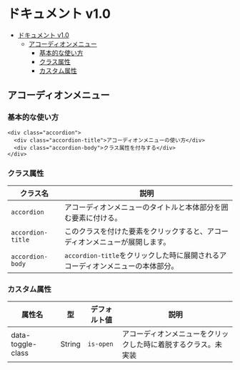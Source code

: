 # ドキュメント v1.0

- [ドキュメント v1.0](#ドキュメント-v10)
  - [アコーディオンメニュー](#アコーディオンメニュー)
    - [基本的な使い方](#基本的な使い方)
    - [クラス属性](#クラス属性)
    - [カスタム属性](#カスタム属性)

## アコーディオンメニュー

### 基本的な使い方

```
<div class="accordion">
  <div class="accordion-title">アコーディオンメニューの使い方</div>
  <div class="accordion-body">クラス属性を付与する</div>
</div>
```

### クラス属性

| クラス名          | 説明                                                                            |
| ----------------- | ------------------------------------------------------------------------------- |
| `accordion`       | アコーディオンメニューのタイトルと本体部分を囲む要素に付ける。                  |
| `accordion-title` | このクラスを付けた要素をクリックすると、アコーディオンメニューが展開します。    |
| `accordion-body`  | `accordion-title`をクリックした時に展開されるアコーディオンメニューの本体部分。 |

### カスタム属性

| 属性名            | 型     | デフォルト値 | 説明                                                           |
| ----------------- | ------ | ------------ | -------------------------------------------------------------- |
| data-toggle-class | String | `is-open`    | アコーディオンメニューをクリックした時に着脱するクラス。未実装 |
